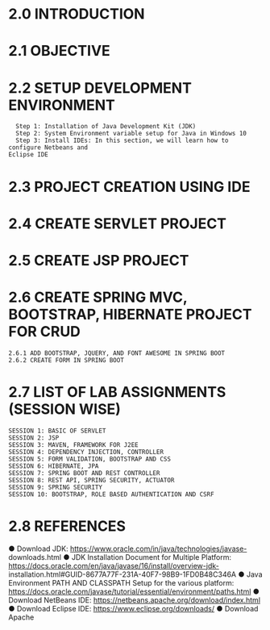 # 2.0 INTRODUCTION
# 2.1 OBJECTIVE
# 2.2 SETUP DEVELOPMENT ENVIRONMENT
      Step 1: Installation of Java Development Kit (JDK)
      Step 2: System Environment variable setup for Java in Windows 10
      Step 3: Install IDEs: In this section, we will learn how to configure Netbeans and
    Eclipse IDE

# 2.3 PROJECT CREATION USING IDE
# 2.4 CREATE SERVLET PROJECT
# 2.5 CREATE JSP PROJECT
# 2.6 CREATE SPRING MVC, BOOTSTRAP, HIBERNATE PROJECT FOR CRUD
    2.6.1 ADD BOOTSTRAP, JQUERY, AND FONT AWESOME IN SPRING BOOT
    2.6.2 CREATE FORM IN SPRING BOOT

# 2.7 LIST OF LAB ASSIGNMENTS (SESSION WISE)

    SESSION 1: BASIC OF SERVLET
    SESSION 2: JSP
    SESSION 3: MAVEN, FRAMEWORK FOR J2EE
    SESSION 4: DEPENDENCY INJECTION, CONTROLLER
    SESSION 5: FORM VALIDATION, BOOTSTRAP AND CSS
    SESSION 6: HIBERNATE, JPA
    SESSION 7: SPRING BOOT AND REST CONTROLLER
    SESSION 8: REST API, SPRING SECURITY, ACTUATOR
    SESSION 9: SPRING SECURITY
    SESSION 10: BOOTSTRAP, ROLE BASED AUTHENTICATION AND CSRF


# 2.8 REFERENCES 
● Download JDK: https://www.oracle.com/in/java/technologies/javase-
downloads.html 
● JDK Installation Document for Multiple Platform: 
https://docs.oracle.com/en/java/javase/16/install/overview-jdk-
installation.html#GUID-8677A77F-231A-40F7-98B9-1FD0B48C346A
● Java Environment PATH AND CLASSPATH Setup for the various platform: 
https://docs.oracle.com/javase/tutorial/essential/environment/paths.html 
● Download NetBeans IDE: https://netbeans.apache.org/download/index.html 
● Download Eclipse IDE: https://www.eclipse.org/downloads/
● Download Apache 
